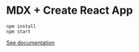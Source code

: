 # MDX + Create React App

```shell
npm install
npm start
```

[See documentation](https://mdxjs.com/getting-started/create-react-app)
